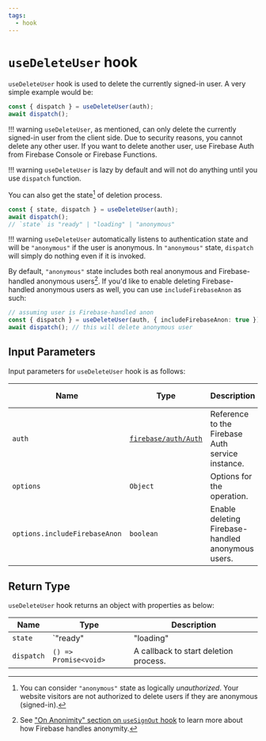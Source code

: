 ```yaml
---
tags:
  - hook
---
```


# `useDeleteUser` hook

`useDeleteUser` hook is used to delete the currently signed-in user. A very simple example would be:

```typescript
const { dispatch } = useDeleteUser(auth);
await dispatch();
```

!!! warning
    `useDeleteUser`, as mentioned, can only delete the currently signed-in user from the client side. Due to security reasons, you cannot delete any other user. If you want to delete another user, use Firebase Auth from Firebase Console or Firebase Functions.

!!! warning
    `useDeleteUser` is lazy by default and will not do anything until you use `dispatch` function.

You can also get the state[^unauthorized] of deletion process.

```typescript
const { state, dispatch } = useDeleteUser(auth);
await dispatch();
// `state` is "ready" | "loading" | "anonymous"
```

!!! warning
    `useDeleteUser` automatically listens to authentication state and will be `"anonymous"` if the user is anonymous. In `"anonymous"` state, `dispatch` will simply do nothing even if it is invoked.

By default, `"anonymous"` state includes both real anonymous and Firebase-handled anonymous users[^anonymity]. If you'd like to enable deleting Firebase-handled anonymous users as well, you can use `includeFirebaseAnon` as such:

```typescript
// assuming user is Firebase-handled anon
const { dispatch } = useDeleteUser(auth, { includeFirebaseAnon: true });
await dispatch(); // this will delete anonymous user
```

## Input Parameters

Input parameters for `useDeleteUser` hook is as follows:

| Name | Type | Description | Required | Default Value |
|---|---|---|---|---|
| `auth` | [`firebase/auth/Auth`][AuthRefDoc] | Reference to the Firebase Auth service instance. | ✅ | - |
| `options` | `Object` | Options for the operation. | ❌ | See below. |
| `options.includeFirebaseAnon` | `boolean` | Enable deleting Firebase-handled anonymous users. | ❌ | `false` |

## Return Type

`useDeleteUser` hook returns an object with properties as below:

| Name | Type | Description |
|---|---|---|
| `state` | `"ready" | "loading" | "anonymous"`[^unauthorized] | The state of sign-up process. |
| `dispatch` | `() => Promise<void>` | A callback to start deletion process. |

[^unauthorized]: You can consider `"anonymous"` state as logically *unauthorized*. Your website visitors are not authorized to delete users if they are anonymous (signed-in).

[^anonymity]: See ["On Anonimity" section on `useSignOut` hook](useSignOut.md#on-anonymity) to learn more about how Firebase handles anonymity.

[AuthRefDoc]: https://firebase.google.com/docs/reference/node/firebase.auth.Auth